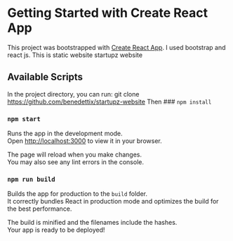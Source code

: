 # Getting Started with Create React App

This project was bootstrapped with [Create React App](https://github.com/facebook/create-react-app).
I used bootstrap and react js. This is static website startupz website

## Available Scripts

In the project directory, you can run:
git clone https://github.com/benedettix/startupz-website
Then ### `npm install`
### `npm start`

Runs the app in the development mode.\
Open [http://localhost:3000](http://localhost:3000) to view it in your browser.

The page will reload when you make changes.\
You may also see any lint errors in the console.

### `npm run build`

Builds the app for production to the `build` folder.\
It correctly bundles React in production mode and optimizes the build for the best performance.

The build is minified and the filenames include the hashes.\
Your app is ready to be deployed!



